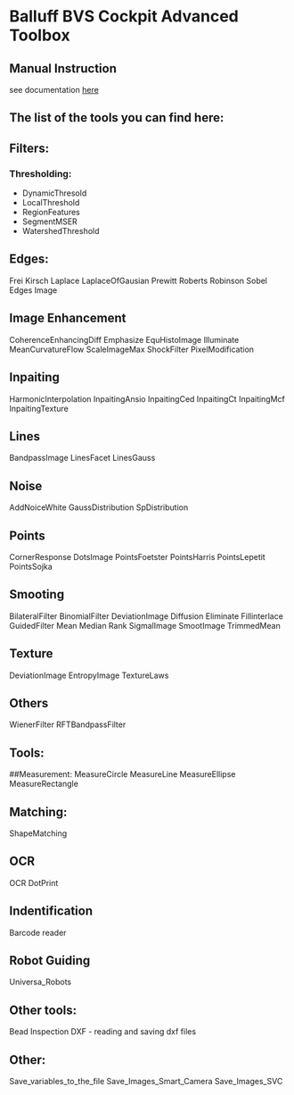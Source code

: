 # Balluff BVS Cockpit Advanced Toolbox
## 

## Manual Instruction
see documentation [here](Manual_HALCON_Script.pdf)

## The list of the tools you can find here:
## Filters:

### Thresholding:
- DynamicThresold
- LocalThreshold
- RegionFeatures
- SegmentMSER
- WatershedThreshold

## Edges:
Frei
Kirsch
Laplace
LaplaceOfGausian
Prewitt
Roberts
Robinson
Sobel
Edges Image

## Image Enhancement
CoherenceEnhancingDiff
Emphasize
EquHistoImage
Illuminate
MeanCurvatureFlow
ScaleImageMax
ShockFilter
PixelModification

## Inpaiting 
HarmonicInterpolation
InpaitingAnsio
InpaitingCed
InpaitingCt
InpaitingMcf
InpaitingTexture

## Lines
BandpassImage
LinesFacet
LinesGauss

## Noise
AddNoiceWhite
GaussDistribution
SpDistribution

## Points
CornerResponse
DotsImage
PointsFoetster
PointsHarris
PointsLepetit
PointsSojka

## Smooting
BilateralFilter
BinomialFilter
DeviationImage
Diffusion
Eliminate
Fillinterlace
GuidedFilter
Mean
Median
Rank
SigmalImage
SmootImage
TrimmedMean

## Texture
DeviationImage
EntropyImage
TextureLaws

## Others
WienerFilter
RFTBandpassFilter

## Tools:
##Measurement:
MeasureCircle
MeasureLine
MeasureEllipse
MeasureRectangle

## Matching:
ShapeMatching

## OCR
OCR DotPrint

## Indentification 
Barcode reader

## Robot Guiding
Universa_Robots

## Other tools:
Bead Inspection
DXF - reading and saving dxf files



## Other:
Save_variables_to_the_file
Save_Images_Smart_Camera
Save_Images_SVC



